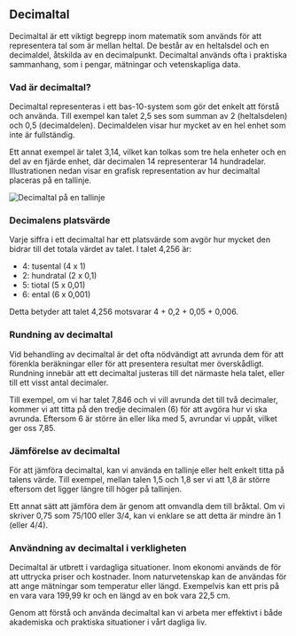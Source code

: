 ## Decimaltal

Decimaltal är ett viktigt begrepp inom matematik som används för att representera tal som är mellan heltal. De består av en heltalsdel och en decimaldel, åtskilda av en decimalpunkt. Decimaltal används ofta i praktiska sammanhang, som i pengar, mätningar och vetenskapliga data. 

### Vad är decimaltal?

Decimaltal representeras i ett bas-10-system som gör det enkelt att förstå och använda. Till exempel kan talet 2,5 ses som summan av 2 (heltalsdelen) och 0,5 (decimaldelen). Decimaldelen visar hur mycket av en hel enhet som inte är fullständig. 

Ett annat exempel är talet 3,14, vilket kan tolkas som tre hela enheter och en del av en fjärde enhet, där decimalen 14 representerar 14 hundradelar. Illustrationen nedan visar en grafisk representation av hur decimaltal placeras på en tallinje. 

![Decimaltal på en tallinje](decimaltal-tallinje.png)

### Decimalens platsvärde

Varje siffra i ett decimaltal har ett platsvärde som avgör hur mycket den bidrar till det totala värdet av talet. I talet 4,256 är:

- 4: tusental (4 x 1)
- 2: hundratal (2 x 0,1)
- 5: tiotal (5 x 0,01)
- 6: ental (6 x 0,001)

Detta betyder att talet 4,256 motsvarar 4 + 0,2 + 0,05 + 0,006.

### Rundning av decimaltal

Vid behandling av decimaltal är det ofta nödvändigt att avrunda dem för att förenkla beräkningar eller för att presentera resultat mer överskådligt. Rundning innebär att ett decimaltal justeras till det närmaste hela talet, eller till ett visst antal decimaler. 

Till exempel, om vi har talet 7,846 och vi vill avrunda det till två decimaler, kommer vi att titta på den tredje decimalen (6) för att avgöra hur vi ska avrunda. Eftersom 6 är större än eller lika med 5, avrundar vi uppåt, vilket ger oss 7,85.

### Jämförelse av decimaltal

För att jämföra decimaltal, kan vi använda en tallinje eller helt enkelt titta på talens värde. Till exempel, mellan talen 1,5 och 1,8 ser vi att 1,8 är större eftersom det ligger längre till höger på tallinjen. 

Ett annat sätt att jämföra dem är genom att omvandla dem till bråktal. Om vi skriver 0,75 som 75/100 eller 3/4, kan vi enklare se att detta är mindre än 1 (eller 4/4).

### Användning av decimaltal i verkligheten

Decimaltal är utbrett i vardagliga situationer. Inom ekonomi används de för att uttrycka priser och kostnader. Inom naturvetenskap kan de användas för att ange mätningar som temperatur eller längd. Exempelvis kan ett pris på en vara vara 199,99 kr och en längd av en bok vara 22,5 cm.

Genom att förstå och använda decimaltal kan vi arbeta mer effektivt i både akademiska och praktiska situationer i vårt dagliga liv.